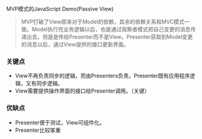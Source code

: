 MVP模式的JavaScript Demo(Passive View)

> MVP打破了View原来对于Model的依赖，其余的依赖关系和MVC模式一致。Model执行完业务逻辑以后，也是通过观察者模式把自己变更的消息传递出去，但是是传给Presenter而不是View。Presenter获取到Model变更的消息以后，通过View提供的接口更新界面。

### 关键点
* View不再负责同步的逻辑，而由Presenters负责。Presenter既有应用程序逻辑，又有同步逻辑。
* View需要提供操作界面的接口给Presenter调用。（关键）

### 优缺点
* Presenter便于测试，View可组件化。
* Presenter比较笨重


